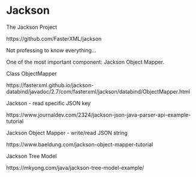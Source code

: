 # Jackson


<p>The Jackson Project</p>
<p>https://github.com/FasterXML/jackson</p>

Not professing to know everything...

<p>One of the most important component: Jackson Object Mapper.</p>

<p>Class ObjectMapper</p>
<p>https://fasterxml.github.io/jackson-databind/javadoc/2.7/com/fasterxml/jackson/databind/ObjectMapper.html</p>

<p>Jackson - read specific JSON key</p>
<p>https://www.journaldev.com/2324/jackson-json-java-parser-api-example-tutorial</p>

<p>Jackson Object Mapper - write/read JSON string</p>
<p>https://www.baeldung.com/jackson-object-mapper-tutorial</p>

<p>Jackson Tree Model</p>
<p>https://mkyong.com/java/jackson-tree-model-example/</p>
